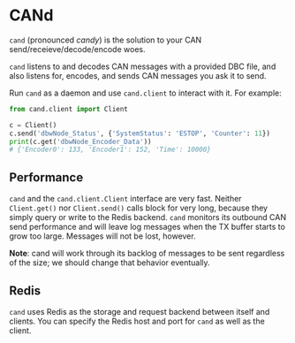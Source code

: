 # CANd

`cand` (pronounced _candy_) is the solution to your CAN
send/receieve/decode/encode woes.

`cand` listens to and decodes CAN messages with a provided DBC file, and also
listens for, encodes, and sends CAN messages you ask it to send.

Run `cand` as a daemon and use `cand.client` to interact with it. For example:

```python
from cand.client import Client

c = Client()
c.send('dbwNode_Status', {'SystemStatus': 'ESTOP', 'Counter': 11})
print(c.get('dbwNode_Encoder_Data'))
# {'Encoder0': 133, 'Encoder1': 152, 'Time': 10000}
```

## Performance
`cand` and the `cand.client.Client` interface are very fast. Neither
`Client.get()` nor `Client.send()` calls block for very long, because they
simply query or write to the Redis backend. `cand` monitors its outbound CAN
send performance and will leave log messages when the TX buffer starts to grow
too large. Messages will not be lost, however.

**Note**: cand will work through its backlog of messages to be sent regardless
of the size; we should change that behavior eventually.

## Redis
`cand` uses Redis as the storage and request backend between itself and
clients. You can specify the Redis host and port for `cand` as well as the
client.
